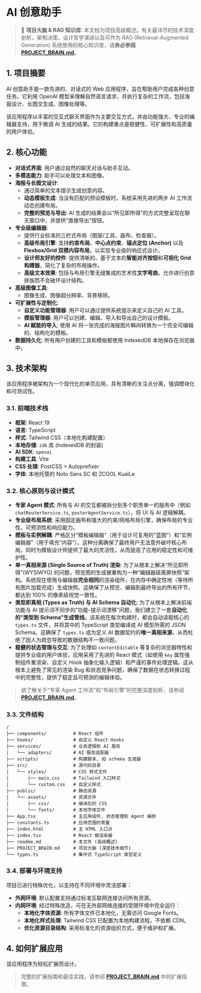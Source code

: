 # AI 创意助手

> 🧠 **项目大脑 & RAG 知识库**: 本文档为项目高级概述。有关最详尽的技术深度剖析、架构决策、设计哲学演进以及可作为 RAG (Retrieval-Augmented Generation) 系统使用的核心知识库，请**务必参阅** **[PROJECT_BRAIN.md](./PROJECT_BRAIN.md)**。

## 1. 项目摘要

AI 创意助手是一款先进的、对话式的 Web 应用程序，旨在帮助用户完成各种创意任务。它利用 OpenAI 模型来理解自然语言请求，并执行复杂的工作流，包括海报设计、长图文生成、图像处理等。

该应用程序以丰富的交互式聊天界面作为主要交互方式，并由功能强大、专业的编辑器支持，用于微调 AI 生成的结果。它的构建重点是稳健性、可扩展性和高质量的用户体验。

## 2. 核心功能

-   **对话式界面**: 用户通过自然的聊天对话与助手互动。
-   **多模态能力**: 助手可以处理文本和图像。
-   **海报与长图文设计**:
    -   通过简单的文本提示生成创意内容。
    -   **动态模板生成**: 当没有匹配的预设模板时，系统采用先进的两步 AI 工作流动态创建布局。
    -   **完整的预览与导出**: AI 生成的结果会以“所见即所得”的方式完整呈现在聊天窗口中，并提供“直接导出”按钮。
-   **专业级编辑器**: 
    -   提供行业标准的三栏式布局（图层/工具、画布、检查器）。
    -   **高级布局引擎**: 支持**约束布局**、**中心点约束**、**锚点定位 (Anchor)** 以及 **Flexbox/Grid 双模内容布局**，以实现专业级的响应式设计。
    -   **设计师友好的控件**: 提供清晰的、基于文本的**智能对齐按钮**和**可视化 Grid 构建器**，简化了复杂的布局操作。
    -   **高级文本效果**: 包括与布局引擎无缝集成的艺术性**文字弯曲**，允许进行创意排版而不会破坏设计结构。
-   **高级图像工具**:
    -   图像生成、图像超分辨率、背景移除。
-   **可扩展性与定制化**:
    -   **自定义功能管理器**: 用户可以通过提供系统提示来定义自己的 AI 工具。
    -   **模板管理器**: 用户可以创建、编辑、导入和导出自己的设计模板。
    -   **AI 赋能的导入**: 使用 AI 将一张完成的海报图片瞬间转换为一个完全可编辑的、结构化的模板。
-   **数据持久化**: 所有用户创建的工具和模板都使用 IndexedDB 本地保存在浏览器中。

## 3. 技术架构

该应用程序被架构为一个现代化的单页应用，具有清晰的关注点分离，强调模块化和可测试性。

### 3.1. 前端技术栈

-   **框架**: React 19
-   **语言**: TypeScript
-   **样式**: Tailwind CSS（本地化构建配置）
-   **本地存储**: `idb` 库 (IndexedDB 的封装)
-   **AI SDK**: `openai`
-   **构建工具**: Vite
-   **CSS 处理**: PostCSS + Autoprefixer
-   **字体**: 本地托管的 Noto Sans SC 和 ZCOOL KuaiLe

### 3.2. 核心原则与设计模式

-   **专家 Agent 模式**: 所有与 AI 的交互都被拆分到多个职责单一的服务中（例如 `chatRouterService.ts`, `posterAgentService.ts`），将 UI 与 AI 逻辑解耦。
-   **专业级布局系统**: 采用固定画布和强大的约束/网格布局引擎，确保布局的专业性、可预测性和响应能力。
-   **模板与实例解耦**: 严格区分“模板编辑器”（用于设计可复用的“蓝图”）和“实例编辑器”（用于填充“内容”）。这种分离确保了最终用户无法意外破坏核心布局，同时为模板设计师提供了最大的灵活性，从而提高了应用的稳定性和可维护性。
-   **单一真相来源 (Single Source of Truth) 渲染**: 为了从根本上解决“所见即所得”(WYSIWYG) 的问题，预览图的生成被重构为一种“编辑器级离屏快照”架构。系统现在使用与编辑器**完全相同**的渲染组件，在内存中确定性地（等待所有图片加载完成）生成快照。这确保了从预览、编辑到最终导出的所有环节，都达到 100% 的像素级视觉一致性。
-   **类型即真相 (Types as Truth) 与 AI Schema 自动化**: 为了从根本上解决前端功能与 AI 提示词不同步的“功能-提示词漂移”问题，我们建立了一套**自动化的“类型到 Schema”生成管线**。该系统在每次构建时，都会自动读取核心的 `types.ts` 文件，并将其中的 TypeScript 类型编译成 AI 模型所需的 JSON Schema。这确保了 `types.ts` 成为定义 AI 数据契约的**唯一真相来源**，从而杜绝了因人为疏忽导致的数据结构不一致问题。
-   **稳健的状态管理与交互**: 为了处理如 `contentEditable` 等复杂的浏览器特性和提供专业级的用户体验，应用采用了先进的 React 模式（如使用 `key` 属性强制组件重渲染、自定义 Hook 抽象化输入逻辑）和严谨的事件处理逻辑。这从根本上避免了常见的渲染 Bug 和状态竞争问题，确保了数据在状态转换过程中的完整性，提供了稳定且可预测的编辑体验。

> 欲了解关于“专家 Agent 工作流”和“布局引擎”的完整深度剖析，请参阅 **[PROJECT_BRAIN.md](./PROJECT_BRAIN.md)**。

### 3.3. 文件结构

```
/
├── components/          # React 组件
├── hooks/               # 自定义 React Hooks
├── services/            # 业务逻辑和 AI 服务
│   └── adapters/        # AI 服务适配器
├── scripts/             # 构建脚本, 如 schema 生成器
├── src/                 # 源代码目录
│   └── styles/          # CSS 样式文件
│       ├── main.css     # Tailwind 入口样式
│       └── custom.css   # 自定义样式
├── public/              # 静态资源
│   └── assets/          # 资源文件
│       ├── css/         # 编译后的 CSS
│       └── fonts/       # 本地字体文件
├── App.tsx              # 主应用组件, 状态管理和 Agent 编排
├── constants.ts         # 应用范围的常量
├── index.html           # 主 HTML 入口点
├── index.tsx            # React 根渲染器
├── readme.md            # 本文件 (高级概述)
├── PROJECT_BRAIN.md     # 项目大脑 (深度技术细节)
└── types.ts             # 集中式 TypeScript 类型定义
```

### 3.4. 部署与环境支持

项目已进行特殊优化，以支持在不同环境中灵活部署：

- **外网环境**: 默认配置支持通过标准互联网连接访问所有资源。
- **内网环境**: 经过特殊改造，可在无外部网络连接的受限环境中完全运行：
  - **本地化字体资源**: 所有字体文件已本地化，无需访问 Google Fonts。
  - **本地化样式处理**: Tailwind CSS 已配置为本地构建流程，不依赖 CDN。
  - **优化资源目录结构**: 采用标准化的资源组织方式，便于维护和扩展。

## 4. 如何扩展应用

该应用程序为轻松扩展而设计。

> 完整的扩展指南和最佳实践，请参阅 **[PROJECT_BRAIN.md](./PROJECT_BRAIN.md)** 中的扩展指南。